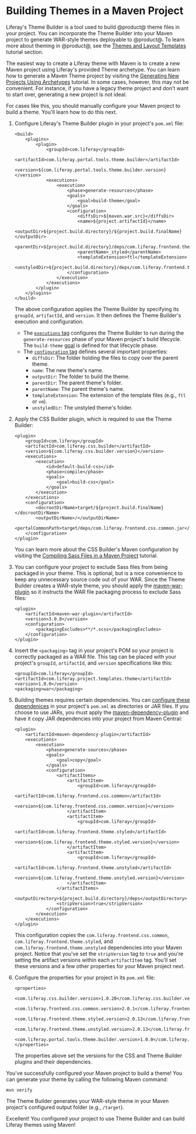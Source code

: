 # Building Themes in a Maven Project [](id=building-themes-in-a-maven-project)

Liferay's Theme Builder is a tool used to build @product@ theme files in your
project. You can incorporate the Theme Builder into your Maven project to
generate WAR-style themes deployable to @product@. To learn more about theming
in @product@, see the
[Themes and Layout Templates](/develop/tutorials/-/knowledge_base/7-0/themes-and-layout-templates)
tutorial section.

The easiest way to create a Liferay theme with Maven is to create a new Maven
project using Liferay's provided Theme archetype. You can learn how to generate
a Maven Theme project by visiting the
[Generating New Projects Using Archetypes](/develop/tutorials/-/knowledge_base/7-0/generating-new-projects-using-archetypes)
tutorial. In some cases, however, this may not be convenient. For instance, if
you have a legacy theme project and don't want to start over, generating a new
project is not ideal.

For cases like this, you should manually configure your Maven project to
build a theme. You'll learn how to do this next.

1.  Configure Liferay's Theme Builder plugin in your project's `pom.xml` file:

        <build>
            <plugins>
                <plugin>
                    <groupId>com.liferay</groupId>
                    <artifactId>com.liferay.portal.tools.theme.builder</artifactId>
                    <version>${com.liferay.portal.tools.theme.builder.version}</version>
                    <executions>
                        <execution>
                            <phase>generate-resources</phase>
                            <goals>
                                <goal>build-theme</goal>
                            </goals>
                            <configuration>
                                <diffsDir>${maven.war.src}</diffsDir>
                                <name>${project.artifactId}</name>
                                <outputDir>${project.build.directory}/${project.build.finalName}</outputDir>
                                <parentDir>${project.build.directory}/deps/com.liferay.frontend.theme.styled.jar</parentDir>
                                <parentName>_styled</parentName>
                                <templateExtension>ftl</templateExtension>
                                <unstyledDir>${project.build.directory}/deps/com.liferay.frontend.theme.unstyled.jar</unstyledDir>
                            </configuration>
                        </execution>
                    </executions>
                </plugin>
            </plugins>
        </build>

    The above configuration applies the Theme Builder by specifying its
    `groupId`, `artifactId`, and `version`. It then defines the Theme Builder's
    execution and configuration.

    - The
      [`executions` tag](https://maven.apache.org/guides/mini/guide-configuring-plugins.html#Using_the_executions_Tag)
      configures the Theme Builder to run during the `generate-resources` phase
      of your Maven project's build lifecycle. The `build-theme`
      [goal](http://maven.apache.org/guides/introduction/introduction-to-the-lifecycle.html#A_Build_Phase_is_Made_Up_of_Plugin_Goals)
      is defined for that lifecycle phase.
    - The
      [`configuration` tag](https://maven.apache.org/pom.html#Plugins) defines
      several important properties:
        - `diffsDir`: The folder holding the files to copy over the parent
          theme.
        - `name`: The new theme's name.
        - `outputDir`: The folder to build the theme.
        - `parentDir`: The parent theme's folder.
        - `parentName`: The parent theme's name.
        - `templateExtension`: The extension of the template files (e.g., `ftl`
          or `vm`).
        - `unstyledDir`: The unstyled theme's folder.

2.  Apply the CSS Builder plugin, which is required to use the Theme Builder:

        <plugin>
            <groupId>com.liferay</groupId>
            <artifactId>com.liferay.css.builder</artifactId>
            <version>${com.liferay.css.builder.version}</version>
            <executions>
                <execution>
                    <id>default-build-css</id>
                    <phase>compile</phase>
                    <goals>
                        <goal>build-css</goal>
                    </goals>
                </execution>
            </executions>
            <configuration>
                <docrootDirName>target/${project.build.finalName}</docrootDirName>
                <outputDirName>/</outputDirName>
                <portalCommonPath>target/deps/com.liferay.frontend.css.common.jar</portalCommonPath>
            </configuration>
        </plugin>

    You can learn more about the CSS Builder's Maven configuration by visiting
    the
    [Compiling Sass Files in a Maven Project](/develop/tutorials/-/knowledge_base/7-0/compiling-sass-files-in-a-maven-project)
    tutorial.

3.  You can configure your project to exclude Sass files from being packaged in
    your theme. This is optional, but is a nice convenience to keep any
    unnecessary source code out of your WAR. Since the Theme Builder creates
    a WAR-style theme, you should apply the
    [maven-war-plugin](https://maven.apache.org/plugins/maven-war-plugin/) so it
    instructs the WAR file packaging process to exclude Sass files:

        <plugin>
            <artifactId>maven-war-plugin</artifactId>
            <version>3.0.0</version>
            <configuration>
                <packagingExcludes>**/*.scss</packagingExcludes>
            </configuration>
        </plugin>

4.  Insert the `<packaging>` tag in your project's POM so your project is
    correctly packaged as a WAR file. This tag can be placed with your project's
    `groupId`, `artifactId`, and `version` specifications like this:

        <groupId>com.liferay</groupId>
        <artifactId>com.liferay.project.templates.theme</artifactId>
        <version>1.0.0</version>
        <packaging>war</packaging>

5.  Building themes requires certain dependencies. You can [configure these
    dependenices](/develop/tutorials/-/knowledge_base/7-0/configuring-dependencies)
    in your project's `pom.xml` as directories or JAR files. If you choose to
    use JARs, you must apply the
    [maven-dependency-plugin](http://maven.apache.org/plugins/maven-dependency-plugin/)
    and have it copy JAR dependencies into your project from Maven Central:

        <plugin>
            <artifactId>maven-dependency-plugin</artifactId>
            <executions>
                <execution>
                    <phase>generate-sources</phase>
                    <goals>
                        <goal>copy</goal>
                    </goals>
                    <configuration>
                        <artifactItems>
                            <artifactItem>
                                <groupId>com.liferay</groupId>
                                <artifactId>com.liferay.frontend.css.common</artifactId>
                                <version>${com.liferay.frontend.css.common.version}</version>
                            </artifactItem>
                            <artifactItem>
                                <groupId>com.liferay</groupId>
                                <artifactId>com.liferay.frontend.theme.styled</artifactId>
                                <version>${com.liferay.frontend.theme.styled.version}</version>
                            </artifactItem>
                            <artifactItem>
                                <groupId>com.liferay</groupId>
                                <artifactId>com.liferay.frontend.theme.unstyled</artifactId>
                                <version>${com.liferay.frontend.theme.unstyled.version}</version>
                            </artifactItem>
                        </artifactItems>
                        <outputDirectory>${project.build.directory}/deps</outputDirectory>
                        <stripVersion>true</stripVersion>
                    </configuration>
                </execution>
            </executions>
        </plugin>

    This configuration copies the `com.liferay.frontend.css.common`,
    `com.liferay.frontend.theme.styled`, and
    `com.liferay.frontend.theme.unstyled` dependencies into your Maven project.
    Notice that you've set the `stripVersion` tag to `true` and you're setting
    the artifact versions within each `artifactItem` tag. You'll set these
    versions and a few other properties for your Maven project next.

6.  Configure the properties for your project in its `pom.xml` file:

        <properties>
            <com.liferay.css.builder.version>1.0.20</com.liferay.css.builder.version>
            <com.liferay.frontend.css.common.version>2.0.1</com.liferay.frontend.css.common.version>
            <com.liferay.frontend.theme.styled.version>2.0.13</com.liferay.frontend.theme.styled.version>
            <com.liferay.frontend.theme.unstyled.version>2.0.13</com.liferay.frontend.theme.unstyled.version>
            <com.liferay.portal.tools.theme.builder.version>1.0.0</com.liferay.portal.tools.theme.builder.version>
        </properties>

    The properties above set the versions for the CSS and Theme Builder plugins
    and their dependencies.

You've successfully configured your Maven project to build a theme! You can
generate your theme by calling the following Maven command:

    mvn verify

The Theme Builder generates your WAR-style theme in your Maven project's
configured output folder (e.g., `/target`).

Excellent! You configured your project to use Theme Builder and can build
Liferay themes using Maven!
